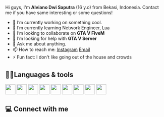 Hi guys, I'm **Alviano Dwi Saputra** (16 y.o) from Bekasi, Indonesia. Contact me if you have same interesting or some questions!
- 🔭 I’m currently working on something cool.
- 🌱 I’m currently learning Network Engineer, Lua
- 👯 I’m looking to collaborate on **GTA V FiveM**
- 🤔 I’m looking for help with **GTA V Server**
- 💬 Ask me about anything.
- 📫 How to reach me: [Instagram](https://instagram.com/nvv.yann) [Email](mailto:alvianodwi9@gmail.com)
- ⚡ Fun fact: I don't like going out of the house and crowds

## 🧑‍💻Languages & tools
<div align="left">
  <img src="https://i.mt.lv/img/mt/v2/logo.svg" width="32" />
  <img src="https://upload.wikimedia.org/wikipedia/commons/6/64/Cisco_logo.svg" width="32" />
  <img src="https://upload.wikimedia.org/wikipedia/commons/d/d5/Virtualbox_logo.png" width="32" />
  <img src="https://cdn.jsdelivr.net/gh/devicons/devicon@develop/icons/visualstudio/visualstudio-plain.svg" width="32" />
  <img src="https://cdn.jsdelivr.net/gh/devicons/devicon@develop/icons/mongodb/mongodb-original.svg" width="32" />
  <img src="https://blogger.googleusercontent.com/img/b/R29vZ2xl/AVvXsEjaG1uQ2fRN0KtNNjXX8-G95tAEZaoDlZ6IhsmyzcazJOKrnKAYNqkf5uqY99ojOQX9rSCFtMyNCYiASx7fZrmclEve8AEV4uL5-9Es21tvJVABpuv0l_EROr18YMJD79wxlOUMo7uFAyhLCshzapuTmht9Cnbs-b01W9I-8drt6GXBgNfyXwUeXJoVKg/w525-h296-c-rw/linux.png" width="32" />
  <img src="https://e7.pngegg.com/pngimages/866/781/png-clipart-mikrotik-routeros-hewlett-packard-ubiquiti-networks-mikrotik-routeros-hack-computer-network-text.png" width="32" />
  <img src="https://e7.pngegg.com/pngimages/391/189/png-clipart-round-white-and-blue-logo-illustration-mikrotik-routeros-computer-icons-computer-network-others-miscellaneous-blue-thumbnail.png" width="32" />
  <img src="" width="32" />
</div>

## 💻 Connect with me


<!--
**AlvianoDwi/AlvianoDwi** is a ✨ _special_ ✨ repository because its `README.md` (this file) appears on your GitHub profile.

Here are some ideas to get you started:

- 🔭 I’m currently working on ...
- 🌱 I’m currently learning ...
- 👯 I’m looking to collaborate on ...
- 🤔 I’m looking for help with ...
- 💬 Ask me about ...
- 📫 How to reach me: ...
- 😄 Pronouns: ...
- ⚡ Fun fact: ...
-->
